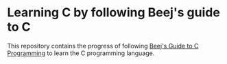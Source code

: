 # Learning C by following Beej's guide to C

This repository contains the progress of following [Beej's Guide to C Programming](https://beej.us/guide/bgc/html/split/index.html)
to learn the C programming language.

